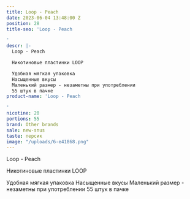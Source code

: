 ```yaml
---
title: Loop - Peach
date: 2023-06-04 13:48:00 Z
position: 28
title-seo: 'Loop - Peach

'
descr: |-
  Loop - Peach

  Никотиновые пластинки LOOP

  Удобная мягкая упаковка
  Насыщенные вкусы
  Маленький размер - незаметны при употреблении
  55 штук в пачке
product-name: 'Loop - Peach

'
nicotine: 20
portions: 55
brand: Other brands
sale: new-snus
taste: персик
image: "/uploads/6-e41868.png"
---
```


Loop - Peach

Никотиновые пластинки LOOP

Удобная мягкая упаковка
Насыщенные вкусы
Маленький размер - незаметны при употреблении
55 штук в пачке